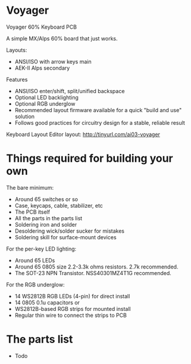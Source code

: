 # Voyager
Voyager 60% Keyboard PCB

A simple MX/Alps 60% board that just works.

Layouts:

 * ANSI/ISO with arrow keys main
 * AEK-II Alps secondary
 
Features
 
 * ANSI/ISO enter/shift, split/unified backspace
 * Optional LED backlighting
 * Optional RGB underglow
 * Recommended layout firmware available for a quick "build and use" solution
 * Follows good practices for circuitry design for a stable, reliable result

Keyboard Layout Editor layout: http://tinyurl.com/ai03-voyager

# Things required for building your own

The bare minimum:

 * Around 65 switches or so
 * Case, keycaps, cable, stabilizer, etc
 * The PCB itself
 * All the parts in the parts list
 * Soldering iron and solder
 * Desoldering wick/solder sucker for mistakes
 * Soldering skill for surface-mount devices
 
For the per-key LED lighting:

 * Around 65 LEDs
 * Around 65 0805 size 2.2-3.3k ohms resistors. 2.7k recommended.
 * The SOT-23 NPN Transistor. NSS40301MZ4T1G recommended.
 
For the RGB underglow:

 * 14 WS2812B RGB LEDs (4-pin) for direct install
 * 14 0805 0.1u capacitors 
   or
 * WS2812B-based RGB strips for mounted install
 * Regular thin wire to connect the strips to PCB
   
# 	The parts list

 * Todo
